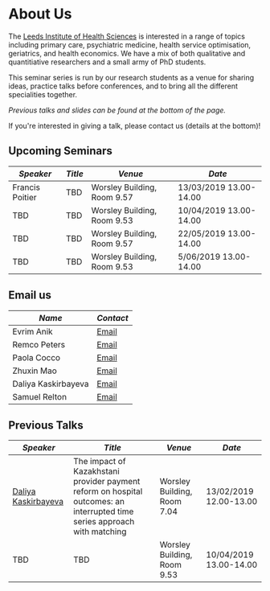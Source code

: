 # About Us

The [Leeds Institute of Health Sciences](https://medicinehealth.leeds.ac.uk/homepage/146/leeds_institute_of_health_science)
is interested in a range of topics including primary care, psychiatric medicine, health service optimisation, geriatrics,
and health economics. We have a mix of both qualitative and quantitiative researchers and a small army of PhD students.

This seminar series is run by our research students as a venue for sharing ideas, practice talks before conferences,
and to bring all the different specialities together.

*Previous talks and slides can be found at the bottom of the page.*

If you're interested in giving a talk, please contact us (details at the bottom)!

## Upcoming Seminars

| *Speaker* | *Title* | *Venue*| *Date* |
|-----------|---------|-----------------|---------------------------|
|Francis Poitier |TBD | Worsley Building, Room 9.57 |13/03/2019 13.00-14.00|
| TBD | TBD           | Worsley Building, Room 9.53 |10/04/2019 13.00-14.00|
| TBD | TBD           | Worsley Building, Room 9.57 |22/05/2019 13.00-14.00|
| TBD | TBD           | Worsley Building, Room 9.53 |5/06/2019 13.00-14.00|
## Email us

| *Name* | *Contact* |
|--------|-----------|
| Evrim Anik | [Email](mailto:umean@leeds.ac.uk) |
| Remco Peters | [Email](mailto:umrpe@leeds.ac.uk) |
| Paola Cocco | [Email](mailto:umpc@leeds.ac.uk) |
| Zhuxin Mao | [Email](mailto:umzm@leeds.ac.uk) |
| Daliya Kaskirbayeva | [Email](mailto:umdk@leeds.ac.uk) |
| Samuel Relton | [Email](mailto:s.d.relton@leeds.ac.uk) |

## Previous Talks

| *Speaker* | *Title* | *Venue*| *Date* |
|-----------|---------|-----------------|---------------------------|
| [Daliya Kaskirbayeva](https://medicinehealth.leeds.ac.uk/faculty-/pgr/3878/daliya-kaskirbayeva) | The impact of Kazakhstani provider payment reform on hospital outcomes: an interrupted time series approach with matching | Worsley Building, Room 7.04 |13/02/2019 12.00-13.00|
| TBD | TBD           | Worsley Building, Room 9.53 |10/04/2019 13.00-14.00|
